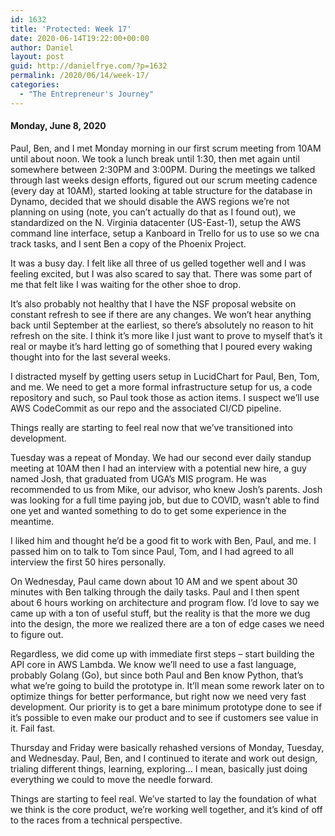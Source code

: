 ```yaml
---
id: 1632
title: 'Protected: Week 17'
date: 2020-06-14T19:22:00+00:00
author: Daniel
layout: post
guid: http://danielfrye.com/?p=1632
permalink: /2020/06/14/week-17/
categories:
  - "The Entrepreneur's Journey"
---
```

#### Monday, June 8, 2020

Paul, Ben, and I met Monday morning in our first scrum meeting from 10AM until about noon. We took a lunch break until 1:30, then met again until somewhere between 2:30PM and 3:00PM. During the meetings we talked through last weeks design efforts, figured out our scrum meeting cadence (every day at 10AM), started looking at table structure for the database in Dynamo, decided that we should disable the AWS regions we&#8217;re not planning on using (note, you can&#8217;t actually do that as I found out), we standardized on the N. Virginia datacenter (US-East-1), setup the AWS command line interface, setup a Kanboard in Trello for us to use so we cna track tasks, and I sent Ben a copy of the Phoenix Project. 

It was a busy day. I felt like all three of us gelled together well and I was feeling excited, but I was also scared to say that. There was some part of me that felt like I was waiting for the other shoe to drop. 

It&#8217;s also probably not healthy that I have the NSF proposal website on constant refresh to see if there are any changes. We won&#8217;t hear anything back until September at the earliest, so there&#8217;s absolutely no reason to hit refresh on the site. I think it&#8217;s more like I just want to prove to myself that&#8217;s it real or maybe it&#8217;s hard letting go of something that I poured every waking thought into for the last several weeks.

I distracted myself by getting users setup in LucidChart for Paul, Ben, Tom, and me. We need to get a more formal infrastructure setup for us, a code repository and such, so Paul took those as action items. I suspect we&#8217;ll use AWS CodeCommit as our repo and the associated CI/CD pipeline.

Things really are starting to feel real now that we&#8217;ve transitioned into development.

Tuesday was a repeat of Monday. We had our second ever daily standup meeting at 10AM then I had an interview with a potential new hire, a guy named Josh, that graduated from UGA&#8217;s MIS program. He was recommended to us from Mike, our advisor, who knew Josh&#8217;s parents. Josh was looking for a full time paying job, but due to COVID, wasn&#8217;t able to find one yet and wanted something to do to get some experience in the meantime. 

I liked him and thought he&#8217;d be a good fit to work with Ben, Paul, and me. I passed him on to talk to Tom since Paul, Tom, and I had agreed to all interview the first 50 hires personally.

On Wednesday, Paul came down about 10 AM and we spent about 30 minutes with Ben talking through the daily tasks. Paul and I then spent about 6 hours working on architecture and program flow. I&#8217;d love to say we came up with a ton of useful stuff, but the reality is that the more we dug into the design, the more we realized there are a ton of edge cases we need to figure out. 

Regardless, we did come up with immediate first steps &#8211; start building the API core in AWS Lambda. We know we&#8217;ll need to use a fast language, probably Golang (Go), but since both Paul and Ben know Python, that&#8217;s what we&#8217;re going to build the prototype in. It&#8217;ll mean some rework later on to optimize things for better performance, but right now we need very fast development. Our priority is to get a bare minimum prototype done to see if it&#8217;s possible to even make our product and to see if customers see value in it. Fail fast.

Thursday and Friday were basically rehashed versions of Monday, Tuesday, and Wednesday. Paul, Ben, and I continued to iterate and work out design, trialing different things, learning, exploring&#8230; I mean, basically just doing everything we could to move the needle forward. 

Things are starting to feel real. We&#8217;ve started to lay the foundation of what we think is the core product, we&#8217;re working well together, and it&#8217;s kind of off to the races from a technical perspective.
